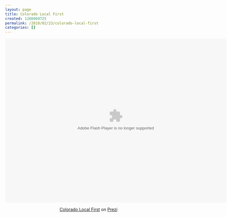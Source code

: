 ```yaml
---
layout: page
title: Colorado Local First
created: 1266969725
permalink: /2010/02/23/colorado-local-first
categories: []
---
```

<div class="prezi-player">
<style media="screen" type="text/css">
.prezi-player { width: 550px; } .prezi-player-links { text-align: center; }</style>
<object classid="clsid:D27CDB6E-AE6D-11cf-96B8-444553540000" height="540" id="prezi_nbdtuhdjb5dd" name="prezi_nbdtuhdjb5dd" width="730"><param name="movie" value="http://prezi.com/bin/preziloader.swf" /><param name="allowfullscreen" value="true" /><param name="allowscriptaccess" value="always" /><param name="bgcolor" value="#ffffff" /><param name="flashvars" value="prezi_id=nbdtuhdjb5dd&amp;lock_to_path=0&amp;color=ffffff&amp;autoplay=no&amp;autohide_ctrls=0" /><embed allowfullscreen="true" allowscriptaccess="always" bgcolor="#ffffff" flashvars="prezi_id=nbdtuhdjb5dd&amp;lock_to_path=0&amp;color=ffffff&amp;autoplay=no&amp;autohide_ctrls=0" height="540" id="preziEmbed_nbdtuhdjb5dd" name="preziEmbed_nbdtuhdjb5dd" src="http://prezi.com/bin/preziloader.swf" type="application/x-shockwave-flash" width="730"></embed></object><div class="prezi-player-links"><p><a href="http://prezi.com/nbdtuhdjb5dd/colorado-local-first/" title="Introduction to the Colorado Local First Campaign from the Mile High Business Alliance. (Original Prezi by Arthur Brock at http://prezi.com/nbdtuhdjb5dd )">Colorado Local First</a> on <a href="http://prezi.com">Prezi</a></p></div></div>
